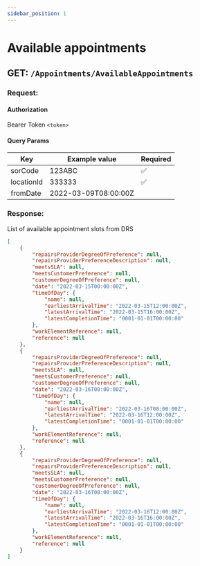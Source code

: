 ```yaml
---
sidebar_position: 1
---
```


# Available appointments

## GET: `/Appointments/AvailableAppointments`

### Request:

#### Authorization

Bearer Token `<token>`

#### Query Params

| Key        | Example value        | Required |
|------------|----------------------| -------- |
| sorCode    | 123ABC               | ✅       |
| locationId | 333333               | ✅       |
| fromDate   | 2022-03-09T08:00:00Z |          |


### Response:

List of available appointment slots from DRS

```json
[
    {
        "repairsProviderDegreeOfPreference": null,
        "repairsProviderPreferenceDescription": null,
        "meetsSLA": null,
        "meetsCustomerPreference": null,
        "customerDegreeOfPreference": null,
        "date": "2022-03-15T00:00:00Z",
        "timeOfDay": {
            "name": null,
            "earliestArrivalTime": "2022-03-15T12:00:00Z",
            "latestArrivalTime": "2022-03-15T16:00:00Z",
            "latestCompletionTime": "0001-01-01T00:00:00"
        },
        "workElementReference": null,
        "reference": null
    },
    {
        "repairsProviderDegreeOfPreference": null,
        "repairsProviderPreferenceDescription": null,
        "meetsSLA": null,
        "meetsCustomerPreference": null,
        "customerDegreeOfPreference": null,
        "date": "2022-03-16T00:00:00Z",
        "timeOfDay": {
            "name": null,
            "earliestArrivalTime": "2022-03-16T08:00:00Z",
            "latestArrivalTime": "2022-03-16T12:00:00Z",
            "latestCompletionTime": "0001-01-01T00:00:00"
        },
        "workElementReference": null,
        "reference": null
    },
    {
        "repairsProviderDegreeOfPreference": null,
        "repairsProviderPreferenceDescription": null,
        "meetsSLA": null,
        "meetsCustomerPreference": null,
        "customerDegreeOfPreference": null,
        "date": "2022-03-16T00:00:00Z",
        "timeOfDay": {
            "name": null,
            "earliestArrivalTime": "2022-03-16T12:00:00Z",
            "latestArrivalTime": "2022-03-16T16:00:00Z",
            "latestCompletionTime": "0001-01-01T00:00:00"
        },
        "workElementReference": null,
        "reference": null
    }
]
```
